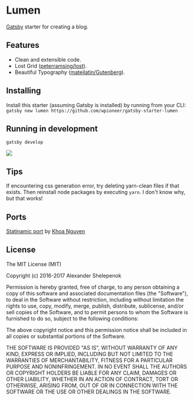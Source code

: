 # Lumen

[Gatsby](https://github.com/gatsbyjs/gatsby) starter for creating a blog.

## Features
+ Clean and extensible code.
+ Lost Grid ([peterramsing/lost](https://github.com/peterramsing/lost)).
+ Beautiful Typography ([matejlatin/Gutenberg](https://github.com/matejlatin/Gutenberg)).

## Installing
Install this starter (assuming Gatsby is installed) by running from your CLI:
`gatsby new lumen https://github.com/wpioneer/gatsby-starter-lumen`

## Running in development
`gatsby develop`

![](http://i.imgur.com/422y5GV.png)

## Tips
If encountering css generation error, try deleting yarn-clean files if that exists. Then reinstall node packages by executing `yarn`. I don't know why, but that works!

## Ports

[Statinamic port](https://github.com/thangngoc89/statinamic-theme-lumen) by [Khoa Nguyen](https://github.com/thangngoc89)

## License
The MIT License (MIT)

Copyright (c) 2016-2017 Alexander Shelepenok

Permission is hereby granted, free of charge, to any person obtaining a copy
of this software and associated documentation files (the "Software"), to deal
in the Software without restriction, including without limitation the rights
to use, copy, modify, merge, publish, distribute, sublicense, and/or sell
copies of the Software, and to permit persons to whom the Software is
furnished to do so, subject to the following conditions:

The above copyright notice and this permission notice shall be included in all
copies or substantial portions of the Software.

THE SOFTWARE IS PROVIDED "AS IS", WITHOUT WARRANTY OF ANY KIND, EXPRESS OR
IMPLIED, INCLUDING BUT NOT LIMITED TO THE WARRANTIES OF MERCHANTABILITY,
FITNESS FOR A PARTICULAR PURPOSE AND NONINFRINGEMENT. IN NO EVENT SHALL THE
AUTHORS OR COPYRIGHT HOLDERS BE LIABLE FOR ANY CLAIM, DAMAGES OR OTHER
LIABILITY, WHETHER IN AN ACTION OF CONTRACT, TORT OR OTHERWISE, ARISING FROM,
OUT OF OR IN CONNECTION WITH THE SOFTWARE OR THE USE OR OTHER DEALINGS IN THE
SOFTWARE.
